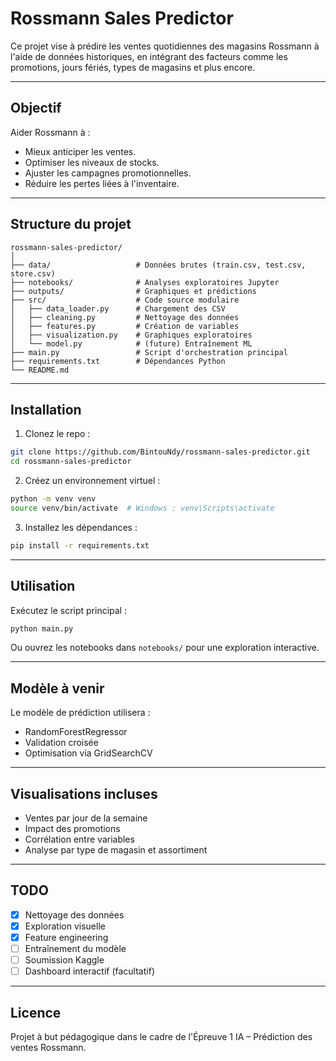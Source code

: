 # Rossmann Sales Predictor

Ce projet vise à prédire les ventes quotidiennes des magasins Rossmann à l'aide de données historiques, en intégrant des facteurs comme les promotions, jours fériés, types de magasins et plus encore.

---

## Objectif

Aider Rossmann à :

* Mieux anticiper les ventes.
* Optimiser les niveaux de stocks.
* Ajuster les campagnes promotionnelles.
* Réduire les pertes liées à l'inventaire.

---

## Structure du projet

```
rossmann-sales-predictor/
│
├── data/                   # Données brutes (train.csv, test.csv, store.csv)
├── notebooks/              # Analyses exploratoires Jupyter
├── outputs/                # Graphiques et prédictions
├── src/                    # Code source modulaire
│   ├── data_loader.py      # Chargement des CSV
│   ├── cleaning.py         # Nettoyage des données
│   ├── features.py         # Création de variables
│   ├── visualization.py    # Graphiques exploratoires
│   └── model.py            # (future) Entraînement ML
├── main.py                 # Script d'orchestration principal
├── requirements.txt        # Dépendances Python
└── README.md
```

---

## Installation

1. Clonez le repo :

```bash
git clone https://github.com/BintouNdy/rossmann-sales-predictor.git
cd rossmann-sales-predictor
```

2. Créez un environnement virtuel :

```bash
python -m venv venv
source venv/bin/activate  # Windows : venv\Scripts\activate
```

3. Installez les dépendances :

```bash
pip install -r requirements.txt
```

---

## Utilisation

Exécutez le script principal :

```bash
python main.py
```

Ou ouvrez les notebooks dans `notebooks/` pour une exploration interactive.

---

## Modèle à venir

Le modèle de prédiction utilisera :

* RandomForestRegressor
* Validation croisée
* Optimisation via GridSearchCV

---

## Visualisations incluses

* Ventes par jour de la semaine
* Impact des promotions
* Corrélation entre variables
* Analyse par type de magasin et assortiment

---

## TODO

* [x] Nettoyage des données
* [x] Exploration visuelle
* [x] Feature engineering
* [ ] Entraînement du modèle
* [ ] Soumission Kaggle
* [ ] Dashboard interactif (facultatif)

---

## Licence

Projet à but pédagogique dans le cadre de l'Épreuve 1 IA – Prédiction des ventes Rossmann.
